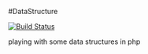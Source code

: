 #DataStructure

[![Build Status](https://travis-ci.org/kpacha/datastructure.png?branch=master)](https://travis-ci.org/kpacha/datastructure)

playing with some data structures in php
